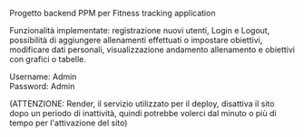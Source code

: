 Progetto backend PPM per Fitness tracking application                                                                                                                                                         

Funzionalità implementate: registrazione nuovi utenti, Login e Logout, possibilità di aggiungere allenamenti effettuati o impostare obiettivi, modificare dati personali, visualizzazione andamento allenamento e obiettivi con grafici o tabelle.                                                                                                                                                                                        

Username: Admin                                                                                                                                                                                                        
Password: Admin

(ATTENZIONE: Render, il servizio utilizzato per il deploy, disattiva il sito dopo un periodo di inattività, quindi potrebbe volerci dal minuto o più di tempo per l'attivazione del sito)

